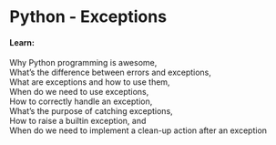 # Python - Exceptions
#### Learn:
Why Python programming is awesome, <br>
What’s the difference between errors and exceptions, <br>
What are exceptions and how to use them, <br>
When do we need to use exceptions, <br>
How to correctly handle an exception, <br>
What’s the purpose of catching exceptions, <br>
How to raise a builtin exception, and <br>
When do we need to implement a clean-up action after an exception <br>
